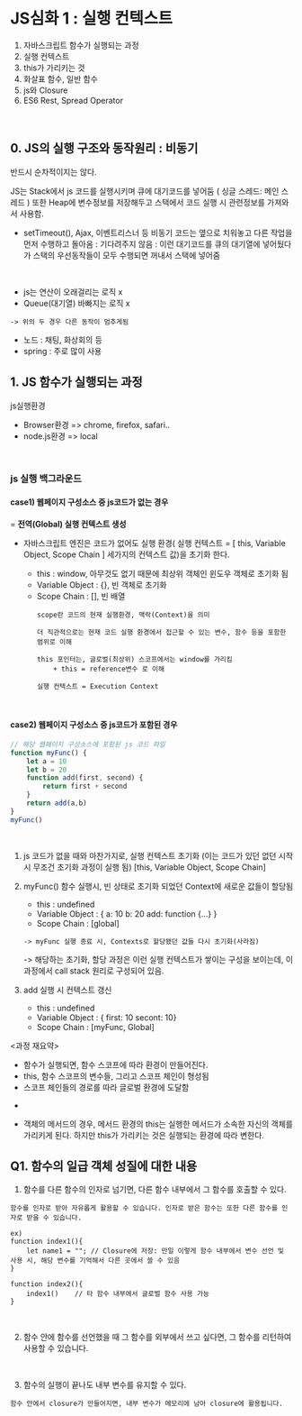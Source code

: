 # JS심화 1 : 실행 컨텍스트

1. 자바스크립트 함수가 실행되는 과정
2. 실행 컨텍스트
3. this가 가리키는 것
4. 화살표 함수, 일반 함수
5. js와 Closure
6. ES6 Rest, Spread Operator

<br>

## 0. JS의 실행 구조와 동작원리 : 비동기
반드시 순차적이지는 않다.

JS는 Stack에서 js 코드를 실행시키며 큐에 대기코드를 넣어둠 ( 싱글 스레드: 메인 스레드 ) 또한 Heap에 변수정보를 저장해두고 스택에서 코드 실행 시 관련정보를 가져와서 사용함.
- setTimeout(), Ajax, 이벤트리스너 등 비동기 코드는 옆으로 치워놓고 다른 작업을 먼저 수행하고 돌아옴 : 기다려주지 않음 : 이런 대기코드를 큐의 대기열에 넣어뒀다가 스택의 우선동작들이 모두 수행되면 꺼내서 스택에 넣어줌
<br>

- js는 연산이 오래걸리는 로직 x
- Queue(대기열) 바빠지는 로직 x 
```
-> 위의 두 경우 다른 동작이 멈추게됨
```

- 노드 : 채팅, 화상회의 등
- spring : 주로 많이 사용

## 1. JS 함수가 실행되는 과정

js실행환경
- Browser환경 => chrome, firefox, safari..
- node.js환경 => local

<br>

### js 실행 백그라운드 

#### case1) 웹페이지 구성소스 중 js코드가 없는 경우 

= **전역(Global) 실행 컨텍스트 생성**
- 자바스크립트 엔진은 코드가 없어도 실행 환경( 실행 컨텍스트 = [ this, Variable Object, Scope Chain ] 세가지의 컨텍스트 값)을 초기화 한다.

  - this : window, 아무것도 없기 때문에 최상위 객체인 윈도우 객체로 초기화 됨
  - Variable Object : {}, 빈 객체로 초기화
  - Scope Chain : [], 빈 배열
    ```
    scope란 코드의 현재 실행환경, 맥락(Context)을 의미

    더 직관적으로는 현재 코드 실행 환경에서 접근할 수 있는 변수, 함수 등을 포함한 범위로 이해
    ```
    ```
    this 포인터는, 글로벌(최상위) 스코프에서는 window를 가리킴
        + this = reference변수 로 이해
    ```
    ```
    실행 컨텍스트 = Execution Context
    ```
 <br>

#### case2) 웹페이지 구성소스 중 js코드가 포함된 경우 
```javascript
// 해당 웹페이지 구성소스에 포함된 js 코드 파일
function myFunc() {
    let a = 10
    let b = 20
    function add(first, second) {
        return first + second
    }
    return add(a,b)
}
myFunc()
```
<br>

1. js 코드가 없을 때와 마찬가지로, 실행 컨텍스트 초기화 (이는 코드가 있던 없던 시작시 무조건 초기화 과정이 실행 됨) [this, Variable Object, Scope Chain]
2. myFunc() 함수 실행시, 빈 상태로 초기화 되었던 Context에 새로운 값들이 할당됨
    - this : undefined
    - Variable Object : {
        a: 10
        b: 20
        add: function {...}
    }
    - Scope Chain : [global]
    ```
    -> myFunc 실행 종료 시, Contexts로 할당됐던 값들 다시 초기화(사라짐) 
    ```
    -> 해당하는 초기화, 할당 과정은 이런 실행 컨텍스트가 쌓이는 구성을 보이는데,
    이 과정에서 call stack 원리로 구성되어 있음.

3. add 실행 시 컨텍스트 갱신
    - this : undefined
    - Variable Object : {
        first: 10
        secont: 10}
    - Scope Chain : [myFunc, Global]


<과정 재요약>
- 함수가 실행되면, 함수 스코프에 따라 환경이 만들어진다.
- this, 함수 스코프의 변수들, 그리고 스코프 체인이 형성됨
- 스코프 체인들의 경로를 따라 글로벌 환경에 도달함
+
- 객체의 메서드의 경우, 메서드 환경의 this는 실행한 메서드가 소속한 자신의 객체를 가리키게 된다. 하지만 this가 가리키는 것은 실행되는 환경에 따라 변한다.



## Q1. 함수의 일급 객체 성질에 대한 내용


1. 함수를 다른 함수의 인자로 넘기면, 다른 함수 내부에서 그 함수를 호출할 수 있다.
```
함수를 인자로 받아 자유롭게 활용할 수 있습니다. 인자로 받은 함수는 또한 다른 함수를 인자로 받을 수 있습니다.

ex)
function index1(){
    let name1 = ""; // Closure에 저장: 만일 이렇게 함수 내부에서 변수 선언 및 사용 시, 해당 변수를 기억해서 다른 곳에서 쓸 수 있음
}

function index2(){
    index1()    // 타 함수 내부에서 글로벌 함수 사용 가능
}
```

<br>

2. 함수 안에 함수를 선언했을 때 그 함수를 외부에서 쓰고 싶다면, 그 함수를 리턴하여 사용할 수 있습니다.


<br>

3. 함수의 실행이 끝나도 내부 변수를 유지할 수 있다.
```
함수 안에서 closure가 만들어지면, 내부 변수가 메모리에 남아 closure에 활용됩니다.
```